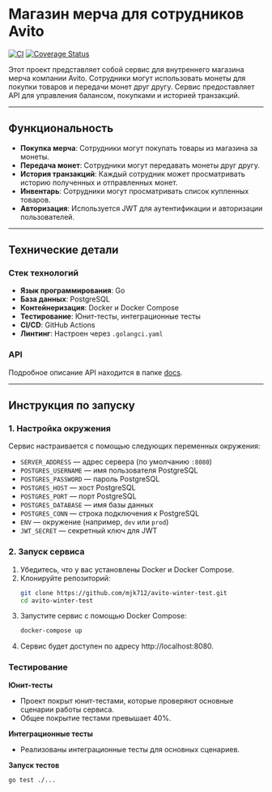 # **Магазин мерча для сотрудников Avito**

[![CI](https://github.com/mjk712/avito-winter-test/actions/workflows/ci.yaml/badge.svg)](https://github.com/mjk712/avito-winter-test/actions/workflows/ci.yaml)
[![Coverage Status](https://coveralls.io/repos/github/mjk712/avito-winter-test/badge.svg?branch=main)](https://coveralls.io/github/mjk712/avito-winter-test?branch=main)

Этот проект представляет собой сервис для внутреннего магазина мерча компании Avito. Сотрудники могут использовать монеты для покупки товаров и передачи монет друг другу. Сервис предоставляет API для управления балансом, покупками и историей транзакций.

---

## **Функциональность**

- **Покупка мерча**: Сотрудники могут покупать товары из магазина за монеты.
- **Передача монет**: Сотрудники могут передавать монеты друг другу.
- **История транзакций**: Каждый сотрудник может просматривать историю полученных и отправленных монет.
- **Инвентарь**: Сотрудники могут просматривать список купленных товаров.
- **Авторизация**: Используется JWT для аутентификации и авторизации пользователей.

---

## **Технические детали**

### **Стек технологий**
- **Язык программирования**: Go
- **База данных**: PostgreSQL
- **Контейнеризация**: Docker и Docker Compose
- **Тестирование**: Юнит-тесты, интеграционные тесты
- **CI/CD**: GitHub Actions
- **Линтинг**: Настроен через `.golangci.yaml`

### **API**
Подробное описание API находится в папке [docs](/docs).

---

## **Инструкция по запуску**

### **1. Настройка окружения**
Сервис настраивается с помощью следующих переменных окружения:

- `SERVER_ADDRESS` — адрес сервера (по умолчанию `:8080`)
- `POSTGRES_USERNAME` — имя пользователя PostgreSQL
- `POSTGRES_PASSWORD` — пароль PostgreSQL
- `POSTGRES_HOST` — хост PostgreSQL
- `POSTGRES_PORT` — порт PostgreSQL
- `POSTGRES_DATABASE` — имя базы данных
- `POSTGRES_CONN` — строка подключения к PostgreSQL
- `ENV` — окружение (например, `dev` или `prod`)
- `JWT_SECRET` — секретный ключ для JWT

### **2. Запуск сервиса**
1. Убедитесь, что у вас установлены Docker и Docker Compose.
2. Клонируйте репозиторий:
   ```bash
   git clone https://github.com/mjk712/avito-winter-test.git
   cd avito-winter-test
3. Запустите сервис с помощью Docker Compose:
    ```bash
   docker-compose up
4. Сервис будет доступен по адресу http://localhost:8080.

### **Тестирование**
**Юнит-тесты**

- Проект покрыт юнит-тестами, которые проверяют основные сценарии работы сервиса. 
- Общее покрытие тестами превышает 40%.

**Интеграционные тесты**

- Реализованы интеграционные тесты для основных сценариев.

**Запуск тестов**
   ```bash
   go test ./...

